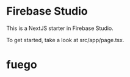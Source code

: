 # Firebase Studio

This is a NextJS starter in Firebase Studio.

To get started, take a look at src/app/page.tsx.
# fuego
